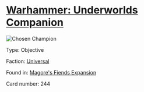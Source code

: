 # [Warhammer: Underworlds Companion](https://guidokessels.github.io/wh-underworlds)

  

![Chosen Champion](https://warhammerunderworlds.com/wp-content/uploads/sites/6/2018/03/244_ENG.png)



Type: Objective

Faction: [Universal](https://guidokessels.github.io/wh-underworlds/factions/universal.md)

Found in: [Magore's Fiends Expansion](https://guidokessels.github.io/wh-underworlds/locations/magores-fiends-expansion.md)

Card number: 244
